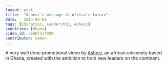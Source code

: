 ```yaml
---
layout: post
title:  "Ashesi's message to Africa's future"
date:   2014-02-01
tags: [Education, Leadership, Ashesi]
countries: [Ghana]
video_id: oEdWlZxfXKM
contributor: kamon
---
```


A very well done promotional video by [Ashesi](http://ashesi.edu.gh/), an african university based in Ghana, created with the ambition 
to train new leaders on the continent.
                
                